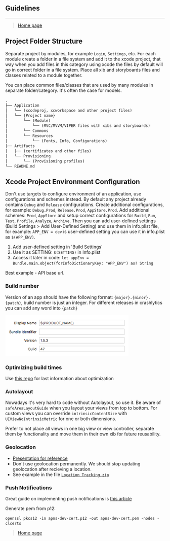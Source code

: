 ## Guidelines
---

> [Home page](/README.md)

## Project Folder Structure

Separate project by modules, for example `Login`, `Settings`, etc. For each module create a folder in a file system and add it to the xcode project, that way when you add files in this category using xcode the files by default will go in correct folder in a file system. Place all xib and storyboards files and classes related to a module together.

You can place common files/classes that are used by many modules in separate folder/category. It's often the case for models.

```
.
├── Application
│   └── (xcodeproj, xcworkspace and other project files)
│   └── {Project name}
│       └── (Module)
│           └── (MVC/MVVM/VIPER files with xibs and storyboards)
│       └── Commons
│       └── Resources
│           └── (Fonts, Info, Configurations)
├── Artifacts
│   ├── (certificates and other files)
│   └── Provisioning
│       └── (Provisioning profiles)
└── README.md
```

## Xcode Project Environment Configuration

Don't use targets to configure environment of an application, use configurations and schemes instead. By default any project already contains `Debug` and `Release` configurations. Create additional configurations, for example: `Debug.Prod`, `Release.Prod`, `AppStore.Prod`. Add additional schemes: `Prod`, `AppStore` and setup correct configurations for `Build`, `Run`, `Test`, `Profile`, `Analyze`, `Archive`. Then you can add user-defined settings (Build Settings > Add User-Defined Setting) and use them in info.plist file, for example: `APP_ENV = dev` is user-defined setting you can use it in info.plist as `$(APP_ENV)`.

1. Add user-defined setting in 'Build Settings'
2. Use it as SETTING: `$(SETTING)` in Info.plist
3. Access it later in code: `let appEnv = Bundle.main.object(forInfoDictionaryKey: "APP_ENV") as? String`

Best example -  API base url.

### Build number

Version of an app should have the following format: `{major}.{minor}.{patch}`, build number is just an integer.
For different releases in crashlytics you can add any word into `{patch}`

![](resources/build-number.png)

### Optimizing build times

Use [this repo](https://github.com/fastred/Optimizing-Swift-Build-Times) for last information about optimization

### Autolayout

Nowadays it's very hard to code without Autolayout, so use it. Be aware of `safeAreaLayoutGuide` when you layout your views from top to bottom.
For custom views you can override `intrinsicContentSize` with `UIViewNoIntrinsicMetric` for one or both dimensions.

Prefer to not place all views in one big view or view controller, separate them by functionality and move them in their own xib for future reusability.

### Geolocation

 - [Presentation for reference](https://my.visme.co/projects/pv07yg0e-background-location-tracking-ios)
 - Don't use geolocation permanently. We should stop updating geolocation after recieving a location.
 - See example in the file [`Location Tracking.zip`](Talks/Presentations/Location%20Tracking.zip)

### Push Notifications

Great guide on implementing push notifications is [this article](https://medium.com/flawless-app-stories/ios-remote-push-notifications-in-a-nutshell-d05f5ccac252)

Generate pem from p12:
```
openssl pkcs12 -in apns-dev-cert.p12 -out apns-dev-cert.pem -nodes -clcerts
```

> [Home page](/README.md)
